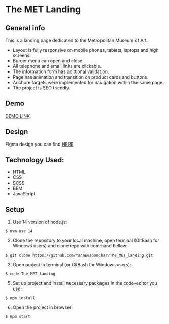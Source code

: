 # The MET Landing

## General info
This is a landing page dedicated to the Metropolitan Museum of Art.

* Layout is fully responsive on mobile phones, tablets, laptops and high screens.
* Burger menu can open and close.
* All telephone and email links are clickable.
* The information form has adittional validation.
* Page has animation and transition on product cards and buttons.
* Anchore targets were implemented for navigation within the same page.
* The project is SEO friendly.

## Demo
[DEMO LINK](https://YanaEvaGonchar.github.io/The_MET_landing/)

## Design
Figma design you can find [HERE](https://www.figma.com/file/lSR1m42L9YwzQwzzxKwHpw/THE-MET?node-id=8590%3A29)

## Technology Used:
- HTML
- CSS
- SCSS
- BEM
- JavaScript

## Setup
1. Use 14 version of node.js:
```
$ nvm use 14
```
2. Clone the repository to your local machine, open terminal (GitBash for Windows users) and clone repo with command bellow:
```
$ git clone https://github.com/YanaEvaGonchar/The_MET_landing.git
```
3. Open project in terminal (or GitBash for Windows users):
```
$ code The_MET_landing
```
5. Set up project and install necessary packages in the code-editor you use:
```
$ npm install
```
6. Open the project in browser:
```
$ npm start
```
